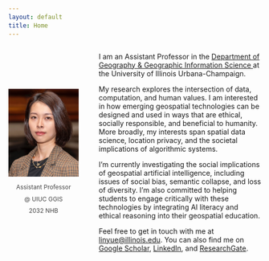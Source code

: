```yaml
---
layout: default
title: Home
---
```


<style>
  @media (max-width: 768px) {
    .photo-block {
      margin-top: 1.5em; /* adds space above the image block on mobile */
    }
  }
</style>

<div style="display: flex; align-items: center; gap: 40px; margin-bottom: 1.5em; flex-wrap: wrap;">
  <!-- Photo + Info block -->
  <div class="photo-block" style="flex-shrink: 0; width: 140px; text-align: center;">
    <img src="assets/photo.jpeg" alt="Yue Lin" 
         style="width: 100%; height: auto;" />
    <div style="margin-top: 0.7em; font-size: 0.85em; color: #444; line-height: 1.6;">
      <div>Assistant Professor</div>
      <div style="margin-top: 0.4em;">@ UIUC GGIS</div>
      <div style="margin-top: 0.4em;">2032 NHB</div>
    </div>
  </div>

  <!-- Main text -->
  <div style="flex: 1; min-width: 250px;">
    <p>
      I am an Assistant Professor in the 
      <a href="https://ggis.illinois.edu/" target="_blank">
        Department of Geography & Geographic Information Science
      </a> 
      at the University of Illinois Urbana-Champaign.
    </p>
    <p>
      My research explores the intersection of data, computation, and human values. I am interested in how emerging geospatial technologies can be designed and used in ways that are ethical, socially responsible, and beneficial to humanity. More broadly, my interests span spatial data science, location privacy, and the societal implications of algorithmic systems.
    </p>
    <p>
      I’m currently investigating the social implications of geospatial artificial intelligence, including issues of social bias, semantic collapse, and loss of diversity. I’m also committed to helping students to engage critically with these technologies by integrating AI literacy and ethical reasoning into their geospatial education.
    </p>
    <p>
      Feel free to get in touch with me at 
      <a href="mailto:linyue@illinois.edu">linyue@illinois.edu</a>.  
      You can also find me on 
      <a href="https://scholar.google.com/citations?user=Pssz3IgAAAAJ&hl=en" target="_blank">Google Scholar</a>, 
      <a href="https://www.linkedin.com/in/yue-lin-9536b019b/" target="_blank">LinkedIn</a>, and 
      <a href="https://www.researchgate.net/profile/Yue-Lin-14" target="_blank">ResearchGate</a>.
    </p>
  </div>
</div>
